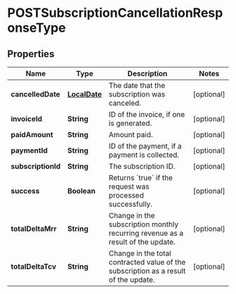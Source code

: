 
# POSTSubscriptionCancellationResponseType

## Properties
Name | Type | Description | Notes
------------ | ------------- | ------------- | -------------
**cancelledDate** | [**LocalDate**](LocalDate.md) | The date that the subscription was canceled.  |  [optional]
**invoiceId** | **String** | ID of the invoice, if one is generated.  |  [optional]
**paidAmount** | **String** | Amount paid.  |  [optional]
**paymentId** | **String** | ID of the payment, if a payment is collected.  |  [optional]
**subscriptionId** | **String** | The subscription ID.  |  [optional]
**success** | **Boolean** | Returns &#x60;true&#x60; if the request was processed successfully.  |  [optional]
**totalDeltaMrr** | **String** | Change in the subscription monthly recurring revenue as a result of the update.  |  [optional]
**totalDeltaTcv** | **String** | Change in the total contracted value of the subscription as a result of the update.  |  [optional]



